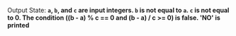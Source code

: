 Output State: **`a`, `b`, and `c` are input integers. `b` is not equal to `a`. `c` is not equal to 0. The condition ((b - a) % c == 0 and (b - a) / c >= 0) is false. 'NO' is printed**